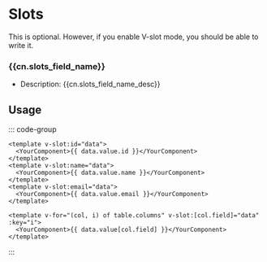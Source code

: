 <script setup>
import {cn} from "../../locales/cn.js";
</script>

# Slots

This is optional. However, if you enable V-slot mode, you should be able to write it.

### {{cn.slots_field_name}}

- Description: <Badge> {{cn.slots_field_name_desc}} </Badge>

## Usage

::: code-group

```vue [{{cn.slots_field_name_usage1}}]
<template v-slot:id="data">
  <YourComponent>{{ data.value.id }}</YourComponent>
</template>
<template v-slot:name="data">
  <YourComponent>{{ data.value.name }}</YourComponent>
</template>
<template v-slot:email="data">
  <YourComponent>{{ data.value.email }}</YourComponent>
</template>
```

```vue [{{cn.slots_field_name_usage2}}]
<template v-for="(col, i) of table.columns" v-slot:[col.field]="data" :key="i">
  <YourComponent>{{ data.value[col.field] }}</YourComponent>
</template>
```

:::
